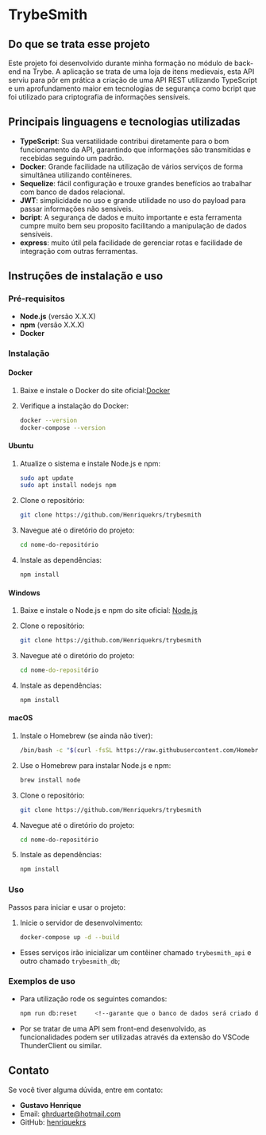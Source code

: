 # TrybeSmith


## Do que se trata esse projeto


Este projeto foi desenvolvido durante minha formação no módulo de back-end na Trybe. A aplicação se trata de uma loja de itens medievais, esta API serviu para pôr em prática a criação de uma API REST utilizando TypeScript e um aprofundamento maior em tecnologias de segurança como bcript que foi utilizado para criptografia de informações sensíveis.


## Principais linguagens e tecnologias utilizadas


- **TypeScript**: Sua versatilidade contribui diretamente para o bom funcionamento da API, garantindo que informações são transmitidas e recebidas seguindo um padrão.
- **Docker**: Grande facilidade na utilização de vários serviços de forma simultânea utilizando contêineres.
- **Sequelize**: fácil configuração e trouxe grandes benefícios ao trabalhar com banco de dados relacional.
- **JWT**: simplicidade no uso e grande utilidade no uso do payload para passar informações não sensíveis.
- **bcript**: A segurança de dados e muito importante e esta ferramenta cumpre muito bem seu proposito facilitando a manipulação de dados sensíveis.
- **express**: muito útil pela facilidade de gerenciar rotas e facilidade de integração com outras ferramentas.


## Instruções de instalação e uso


### Pré-requisitos


- **Node.js** (versão X.X.X)
- **npm** (versão X.X.X)
- **Docker**


### Instalação


#### Docker


1. Baixe e instale o Docker do site oficial:[Docker](https://www.docker.com/get-started/)


2. Verifique a instalação do Docker:
   ```bash
   docker --version
   docker-compose --version
   ```


#### Ubuntu


1. Atualize o sistema e instale Node.js e npm:


   ```bash
   sudo apt update
   sudo apt install nodejs npm
   ```


2. Clone o repositório:


   ```bash
   git clone https://github.com/Henriquekrs/trybesmith
   ```


3. Navegue até o diretório do projeto:


   ```bash
   cd nome-do-repositório
   ```


4. Instale as dependências:
   ```bash
   npm install
   ```


#### Windows


1. Baixe e instale o Node.js e npm do site oficial: [Node.js](https://nodejs.org/)


2. Clone o repositório:


   ```bash
   git clone https://github.com/Henriquekrs/trybesmith
   ```


3. Navegue até o diretório do projeto:


   ```cmd
   cd nome-do-repositório
   ```


4. Instale as dependências:
   ```cmd
   npm install
   ```


#### macOS


1. Instale o Homebrew (se ainda não tiver):


   ```bash
   /bin/bash -c "$(curl -fsSL https://raw.githubusercontent.com/Homebrew/install/HEAD/install.sh)"
   ```


2. Use o Homebrew para instalar Node.js e npm:


   ```bash
   brew install node
   ```


3. Clone o repositório:


   ```bash
   git clone https://github.com/Henriquekrs/trybesmith
   ```


4. Navegue até o diretório do projeto:


   ```bash
   cd nome-do-repositório
   ```


5. Instale as dependências:
   ```bash
   npm install
   ```


### Uso


Passos para iniciar e usar o projeto:


1. Inicie o servidor de desenvolvimento:
   ```bash
   docker-compose up -d --build
   ```


- Esses serviços irão inicializar um contêiner chamado `trybesmith_api` e outro chamado `trybesmith_db`;


### Exemplos de uso


- Para utilização rode os seguintes comandos:
  ```bash
  npm run db:reset     <!--garante que o banco de dados será criado do zero e populado com dados básicos -->
  ```
- Por se tratar de uma API sem front-end desenvolvido, as funcionalidades podem ser utilizadas através da extensão do VSCode ThunderClient ou similar.


## Contato


Se você tiver alguma dúvida, entre em contato:


- **Gustavo Henrique**
- Email: [ghrduarte@hotmail.com](mailto:ghrduarte@hotmail.com)
- GitHub: [henriquekrs](https://github.com/Henriquekrs)
